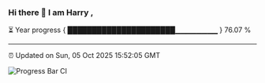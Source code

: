 ### Hi there 👋 I am Harry , 

⏳ Year progress { ██████████████████████▁▁▁▁▁▁▁▁ } 76.07 %

---

⏰ Updated on Sun, 05 Oct 2025 15:52:05 GMT

![Progress Bar CI](https://github.com/duykhang68/duykhang68/workflows/Progress%20Bar%20CI/badge.svg)

